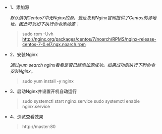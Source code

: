 * 1、添加源

  *默认情况Centos7中无Nginx的源，最近发现Nginx官网提供了Centos的源地址。因此可以如下执行命令添加源：*

  > sudo rpm -Uvh http://nginx.org/packages/centos/7/noarch/RPMS/nginx-release-centos-7-0.el7.ngx.noarch.rpm
 

* 2、安装Nginx

  *通过yum search nginx看看是否已经添加源成功。如果成功则执行下列命令安装Nginx。*

  > sudo yum install -y nginx
 

* 3、启动Nginx并设置开机自动运行

  > sudo systemctl start nginx.service
  > sudo systemctl enable nginx.service
 

* 4、浏览查看效果

  > http://master:80